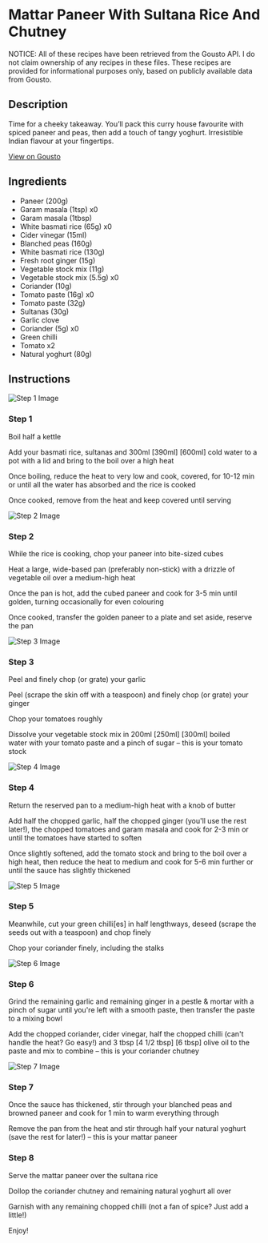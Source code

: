 # Mattar Paneer With Sultana Rice And Chutney

NOTICE: All of these recipes have been retrieved from the Gousto API. I do not claim ownership of any recipes in these files. These recipes are provided for informational purposes only, based on publicly available data from Gousto.

## Description

Time for a cheeky takeaway. You’ll pack this curry house favourite with spiced paneer and peas, then add a touch of tangy yoghurt. Irresistible Indian flavour at your fingertips.

[View on Gousto](https://www.gousto.co.uk/recipes/cookbook/mattar-paneer-with-sultana-rice-coriander-chutney)

## Ingredients

- Paneer (200g)
- Garam masala (1tsp) x0
- Garam masala (1tbsp)
- White basmati rice (65g) x0
- Cider vinegar (15ml)
- Blanched peas (160g)
- White basmati rice (130g)
- Fresh root ginger (15g)
- Vegetable stock mix (11g)
- Vegetable stock mix (5.5g) x0
- Coriander (10g)
- Tomato paste (16g) x0
- Tomato paste (32g)
- Sultanas (30g)
- Garlic clove
- Coriander (5g) x0
- Green chilli
- Tomato x2
- Natural yoghurt (80g)

## Instructions

![Step 1 Image](https://production-media.gousto.co.uk/cms/recipe-step-image/Step-1-copy-1672752655733-x200.jpg)

### Step 1

Boil half a kettle

Add your basmati rice, sultanas and 300ml<span class="text-purple"> [390ml] </span><span class="text-danger">[600ml] </span>cold water to a pot with a lid and bring to the boil over a high heat

Once boiling, reduce the heat to very low and cook, covered, for 10-12 min or until all the water has absorbed and the rice is cooked

Once cooked, remove from the heat and keep covered until serving

![Step 2 Image](https://production-media.gousto.co.uk/cms/recipe-step-image/Step-2-copy-1672752660409-x200.jpg)

### Step 2

While the rice is cooking, chop your paneer into bite-sized cubes

Heat a large, wide-based pan (preferably non-stick) with a drizzle of vegetable oil over a medium-high heat

Once the pan is hot, add the cubed paneer and cook for 3-5 min until golden, turning occasionally for even colouring

Once cooked, transfer the golden paneer to a plate and set aside, reserve the pan

![Step 3 Image](https://production-media.gousto.co.uk/cms/recipe-step-image/Step-3-copy-1672752676890-x200.jpg)

### Step 3

Peel and finely chop (or grate) your garlic

Peel (scrape the skin off with a teaspoon) and finely chop (or grate) your ginger

Chop your tomatoes roughly

Dissolve your vegetable stock mix in 200ml<span class="text-purple"> [250ml] </span><span class="text-danger">[300ml]</span> boiled water with your tomato paste and a pinch of sugar – this is your tomato stock

![Step 4 Image](https://production-media.gousto.co.uk/cms/recipe-step-image/Step-4-copy-1672752679966-x200.jpg)

### Step 4

Return the reserved pan to a medium-high heat with a knob of butter

Add half the chopped garlic, half the chopped ginger (you'll use the rest later!), the chopped tomatoes and garam masala and cook for 2-3 min or until the tomatoes have started to soften

Once slightly softened, add the tomato stock and bring to the boil over a high heat, then reduce the heat to medium and cook for 5-6 min further or until the sauce has slightly thickened

![Step 5 Image](https://production-media.gousto.co.uk/cms/recipe-step-image/Step-5-copy-1672752685076-x200.jpg)

### Step 5

Meanwhile, cut your green chilli[es] in half lengthways, deseed (scrape the seeds out with a teaspoon) and chop finely

Chop your coriander finely, including the stalks

![Step 6 Image](https://production-media.gousto.co.uk/cms/recipe-step-image/Step-6-copy-1672752689543-x200.jpg)

### Step 6

Grind the remaining garlic and remaining ginger in a pestle & mortar with a pinch of sugar until you're left with a smooth paste, then transfer the paste to a mixing bowl

Add the chopped coriander, cider vinegar, half the chopped chilli (can't handle the heat? Go easy!) and 3 tbsp<span class="text-purple"> [4 1/2 tbsp]</span> <span class="text-danger">[6 tbsp]</span> olive oil to the paste and mix to combine – this is your coriander chutney

![Step 7 Image](https://production-media.gousto.co.uk/cms/recipe-step-image/Step-7-copy-1672752693260-x200.jpg)

### Step 7

Once the sauce has thickened, stir through your blanched peas and browned paneer and cook for 1 min to warm everything through

Remove the pan from the heat and stir through half your natural yoghurt (save the rest for later!) – this is your mattar paneer

### Step 8

Serve the mattar paneer over the sultana rice

Dollop the coriander chutney and remaining natural yoghurt all over

Garnish with any remaining chopped chilli (not a fan of spice? Just add a little!)

Enjoy!

